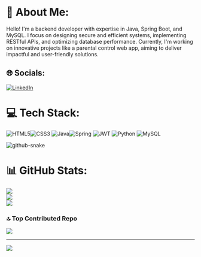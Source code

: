 # 💫 About Me:

Hello! I'm a backend developer with expertise in Java, Spring Boot, and MySQL. I focus on designing secure and efficient systems, implementing RESTful APIs, and optimizing database performance. Currently, I'm working on innovative projects like a parental control web app, aiming to deliver impactful and user-friendly solutions.

## 🌐 Socials:

[![LinkedIn](https://img.shields.io/badge/LinkedIn-%230077B5.svg?logo=linkedin&logoColor=white)](https://linkedin.com/in/prathammishra43)

# 💻 Tech Stack:

![HTML5](https://img.shields.io/badge/html5-%23E34F26.svg?style=for-the-badge&logo=html5&logoColor=white)![CSS3](https://img.shields.io/badge/css3-%231572B6.svg?style=for-the-badge&logo=css3&logoColor=white) ![Java](https://img.shields.io/badge/java-%23ED8B00.svg?style=for-the-badge&logo=openjdk&logoColor=white)![Spring](https://img.shields.io/badge/spring-%236DB33F.svg?style=for-the-badge&logo=spring&logoColor=white) ![JWT](https://img.shields.io/badge/JWT-black?style=for-the-badge&logo=JSON%20web%20tokens) ![Python](https://img.shields.io/badge/python-3670A0?style=for-the-badge&logo=python&logoColor=ffdd54) ![MySQL](https://img.shields.io/badge/mysql-4479A1.svg?style=for-the-badge&logo=mysql&logoColor=white)

<picture>
  <source media="(prefers-color-scheme: dark)" srcset="https://raw.githubusercontent.com/tobiasmeyhoefer/tobiasmeyhoefer/output/github-snake-dark.svg" />
  <source media="(prefers-color-scheme: light)" srcset="https://raw.githubusercontent.com/tobiasmeyhoefer/tobiasmeyhoefer/output/github-snake.svg" />
  <img alt="github-snake" src="https://raw.githubusercontent.com/tobiasmeyhoefer/tobiasmeyhoefer/output/github-snake.svg" />
</picture>

# 📊 GitHub Stats:

![](https://github-readme-stats.vercel.app/api?username=ServerSideParth&theme=algolia&hide_border=true&include_all_commits=false&count_private=false)<br/>
![](https://github-readme-streak-stats.herokuapp.com/?user=ServerSideParth&theme=algolia&hide_border=true)<br/>
![](https://github-readme-stats.vercel.app/api/top-langs/?username=ServerSideParth&theme=algolia&hide_border=true&include_all_commits=false&count_private=false&layout=compact)

### 🔝 Top Contributed Repo

![](https://github-contributor-stats.vercel.app/api?username=ServerSideParth&limit=5&theme=dark&combine_all_yearly_contributions=true)

---

[![](https://visitcount.itsvg.in/api?id=ServerSideParth&icon=6&color=5)](https://visitcount.itsvg.in)

<!-- Proudly created with GPRM ( https://gprm.itsvg.in ) -->

[def]: https://img.shields.io/badge/java-%23ED8B00.svg?style=for-the-badge&logo=openjdk&logoColor=white




